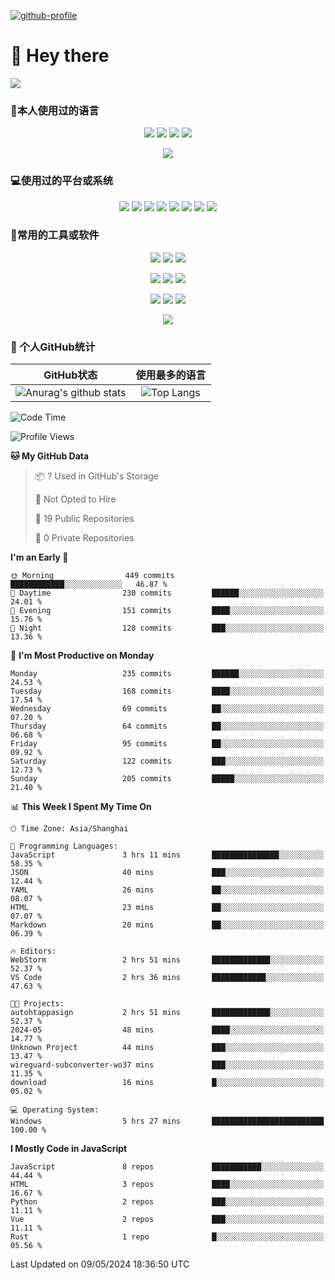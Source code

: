 [![github-profile](https://files.catbox.moe/y2j7f9.svg)](https://www.calligrapher.ai/)

# 👋 Hey there

![](https://count.getloli.com/get/@mijaclan?theme=rule34)


### 🧐本人使用过的语言

<p align="center">
	<img src="https://img.shields.io/badge/GO-1.15-00acd7?logo=Go&logoColor=00acd7"/>
	<img src="https://img.shields.io/badge/Java-8-e0161a?logo=Java&logoColor=e0161a"/>
	<img src="https://img.shields.io/badge/JavaScript-es6-efd81d?logo=JavaScript&logoColor=efd81d"/>
	<img src="https://img.shields.io/badge/Python-3.9-326c9c?logo=Python&logoColor=326c9c"/>
</p>
<p align="center">
    <img src="https://img.shields.io/badge/Shell-1.0-3e484a?logo=GNU%20Bash&logoColor=ffffff"/>
</p>

### 💻使用过的平台或系统

<p align="center">
<img src="https://img.shields.io/badge/Android--0?style=social&logo=Android&logoColor=3DDC84"/>
<img src="https://img.shields.io/badge/ios--0?style=social&logo=ios&logoColor=C0C0C0"/>
<img src="https://img.shields.io/badge/HarmonyOS--0?style=social&logo=HarmonyOS&logoColor=000001"/>
<img src="https://img.shields.io/badge/Windows10--0?style=social&logo=Windows&logoColor=0078D6"/>
<img src="https://img.shields.io/badge/macOS--0?style=social&logo=macOS&logoColor=e7e7e7"/>
<img src="https://img.shields.io/badge/Centos8--0?style=social&logo=Centos&logoColor=262577"/>
<img src="https://img.shields.io/badge/Ubuntu--0?style=social&logo=Ubuntu&logoColor=E95420"/>
<img src="https://img.shields.io/badge/Kali--0?style=social&logo=Kali%20Linux&logoColor=E95420"/>
</p>
<p align="center">

</p>

### 🔧常用的工具或软件

<p align="center">
<img src="https://img.shields.io/badge/Androidstudio-安卓开发-3DDC84?style=flat-square&logo=Android%20Studio&labelColor=ffffff&logoColor=3DDC84"/>
<img src="https://img.shields.io/badge/WebStorm-Vue&React开发-07c3f2?style=flat-square&logo=WebStorm&labelColor=ffffff&logoColor=000000"/>
<img src="https://img.shields.io/badge/PyCharm-Python开发-21d789?style=flat-square&logo=PyCharm&labelColor=ffffff&logoColor=000000"/>
</p>
<p align="center">
<img src="https://img.shields.io/badge/VsCode-软件开发-007ACC?style=flat-square&logo=Visual%20Studio%20Code&labelColor=ffffff&logoColor=007ACC"/>
<img src="https://img.shields.io/badge/MySQL-结构型数据库-4479A1?style=flat-square&logo=MySQL&labelColor=ffffff&logoColor=4479A1"/>
<img src="https://img.shields.io/badge/MongoDB-文档型数据库-47A248?style=flat-square&logo=MongoDB&labelColor=ffffff&logoColor=47A248"/>
</p>

<p align="center">
<img src="https://img.shields.io/badge/Chrome-浏览器-4285F4?style=flat-square&logo=Google%20Chrome&labelColor=ffffff&logoColor=4285F4"/>
<img src="https://img.shields.io/badge/Firefox-浏览器-20123A?style=flat-square&logo=Firefox%20Firefox&labelColor=ffffff&logoColor=20123A"/>
<img src="https://img.shields.io/badge/Edge-浏览器-0078D7?style=flat-square&logo=Microsoft%20Edge&labelColor=ffffff&logoColor=0078D7"/>
</p>

<p align="center">

<img src="https://img.shields.io/badge/Photoshop-P图工具-31A8FF?style=flat-square&logo=Adobe%20Photoshop&labelColor=ffffff&logoColor=31A8FF"/>

</p>


### 🥳 个人GitHub统计

|                          GitHub状态                          |                        使用最多的语言                        |
| :----------------------------------------------------------: | :----------------------------------------------------------: |
| ![Anurag's github stats](https://github-readme-stats.vercel.app/api?username=mijaclan) | ![Top Langs](https://github-readme-stats.vercel.app/api/top-langs/?username=mijaclan&&hide=tsql) |


<!--START_SECTION:waka-->
![Code Time](http://img.shields.io/badge/Code%20Time-699%20hrs%2031%20mins-blue)

![Profile Views](http://img.shields.io/badge/Profile%20Views-151-blue)

**🐱 My GitHub Data** 

> 📦 ? Used in GitHub's Storage 
 > 
> 🚫 Not Opted to Hire
 > 
> 📜 19 Public Repositories 
 > 
> 🔑 0 Private Repositories 
 > 
**I'm an Early 🐤** 

```text
🌞 Morning                449 commits         ████████████░░░░░░░░░░░░░   46.87 % 
🌆 Daytime                230 commits         ██████░░░░░░░░░░░░░░░░░░░   24.01 % 
🌃 Evening                151 commits         ████░░░░░░░░░░░░░░░░░░░░░   15.76 % 
🌙 Night                  128 commits         ███░░░░░░░░░░░░░░░░░░░░░░   13.36 % 
```
📅 **I'm Most Productive on Monday** 

```text
Monday                   235 commits         ██████░░░░░░░░░░░░░░░░░░░   24.53 % 
Tuesday                  168 commits         ████░░░░░░░░░░░░░░░░░░░░░   17.54 % 
Wednesday                69 commits          ██░░░░░░░░░░░░░░░░░░░░░░░   07.20 % 
Thursday                 64 commits          ██░░░░░░░░░░░░░░░░░░░░░░░   06.68 % 
Friday                   95 commits          ██░░░░░░░░░░░░░░░░░░░░░░░   09.92 % 
Saturday                 122 commits         ███░░░░░░░░░░░░░░░░░░░░░░   12.73 % 
Sunday                   205 commits         █████░░░░░░░░░░░░░░░░░░░░   21.40 % 
```


📊 **This Week I Spent My Time On** 

```text
🕑︎ Time Zone: Asia/Shanghai

💬 Programming Languages: 
JavaScript               3 hrs 11 mins       ███████████████░░░░░░░░░░   58.35 % 
JSON                     40 mins             ███░░░░░░░░░░░░░░░░░░░░░░   12.44 % 
YAML                     26 mins             ██░░░░░░░░░░░░░░░░░░░░░░░   08.07 % 
HTML                     23 mins             ██░░░░░░░░░░░░░░░░░░░░░░░   07.07 % 
Markdown                 20 mins             ██░░░░░░░░░░░░░░░░░░░░░░░   06.39 % 

🔥 Editors: 
WebStorm                 2 hrs 51 mins       █████████████░░░░░░░░░░░░   52.37 % 
VS Code                  2 hrs 36 mins       ████████████░░░░░░░░░░░░░   47.63 % 

🐱‍💻 Projects: 
autohtappasign           2 hrs 51 mins       █████████████░░░░░░░░░░░░   52.37 % 
2024-05                  48 mins             ████░░░░░░░░░░░░░░░░░░░░░   14.77 % 
Unknown Project          44 mins             ███░░░░░░░░░░░░░░░░░░░░░░   13.47 % 
wireguard-subconverter-wo37 mins             ███░░░░░░░░░░░░░░░░░░░░░░   11.35 % 
download                 16 mins             █░░░░░░░░░░░░░░░░░░░░░░░░   05.02 % 

💻 Operating System: 
Windows                  5 hrs 27 mins       █████████████████████████   100.00 % 
```

**I Mostly Code in JavaScript** 

```text
JavaScript               8 repos             ███████████░░░░░░░░░░░░░░   44.44 % 
HTML                     3 repos             ████░░░░░░░░░░░░░░░░░░░░░   16.67 % 
Python                   2 repos             ███░░░░░░░░░░░░░░░░░░░░░░   11.11 % 
Vue                      2 repos             ███░░░░░░░░░░░░░░░░░░░░░░   11.11 % 
Rust                     1 repo              █░░░░░░░░░░░░░░░░░░░░░░░░   05.56 % 
```




 Last Updated on 09/05/2024 18:36:50 UTC
<!--END_SECTION:waka-->

